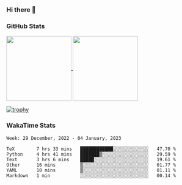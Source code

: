 ### Hi there 👋

### GitHub Stats

<a href="https://github.com/anuraghazra/github-readme-stats">
  <img align="center" height="170px" src="https://github-readme-stats.vercel.app/api/top-langs/?username=tksfjt1024&layout=compact&count_private=true&show_icons=true&show_icons=true&theme=graywhite" />
</a>
<a href="https://github.com/anuraghazra/github-readme-stats">
  <img align="center" height="170px" src="https://github-readme-stats.vercel.app/api?username=tksfjt1024&count_private=true&show_icons=true&show_icons=true&theme=graywhite" />
</a>

[![trophy](https://github-profile-trophy.vercel.app/?username=tksfjt1024)](https://github.com/ryo-ma/github-profile-trophy)

### WakaTime Stats

<!--START_SECTION:waka-->
```text
Week: 29 December, 2022 - 04 January, 2023

TeX        7 hrs 33 mins   ████████████░░░░░░░░░░░░░   47.70 % 
Python     4 hrs 41 mins   ███████▒░░░░░░░░░░░░░░░░░   29.59 % 
Text       3 hrs 6 mins    █████░░░░░░░░░░░░░░░░░░░░   19.61 % 
Other      16 mins         ▒░░░░░░░░░░░░░░░░░░░░░░░░   01.77 % 
YAML       10 mins         ▒░░░░░░░░░░░░░░░░░░░░░░░░   01.11 % 
Markdown   1 min           ░░░░░░░░░░░░░░░░░░░░░░░░░   00.14 % 
```
<!--END_SECTION:waka-->

